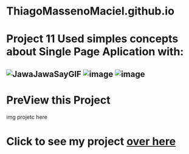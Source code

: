 # ThiagoMassenoMaciel.github.io
# Project 11 Used simples concepts about Single Page Aplication with:
## ![JawaJawaSayGIF](https://github.com/ThiagoMassenoMaciel/ThiagoMassenoMaciel.github.io/assets/107934374/12d56195-e574-43e1-8864-d74d861fec1d) ![image](https://github.com/ThiagoMassenoMaciel/ThiagoMassenoMaciel.github.io/assets/107934374/10de2f02-9ac0-4ce8-8887-8b2a07840686) ![image](https://github.com/ThiagoMassenoMaciel/ThiagoMassenoMaciel.github.io/assets/107934374/575453e7-3593-4b65-a1e4-d9e51915473c)

# PreView this Project 
img projetc here 

# Click to see my project [over here](https://thiagomassenomaciel.github.io/)


